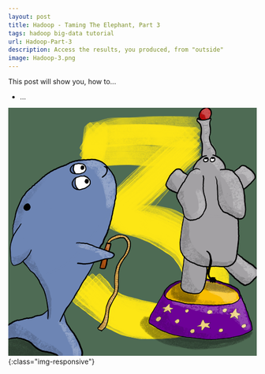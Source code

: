 ```yaml
---
layout: post
title: Hadoop - Taming The Elephant, Part 3
tags: hadoop big-data tutorial
url: Hadoop-Part-3
description: Access the results, you produced, from "outside"
image: Hadoop-3.png
---
```


This post will show you, how to...

* ...

![hadoop-3-title](../images/Hadoop-3.png){:class="img-responsive"}